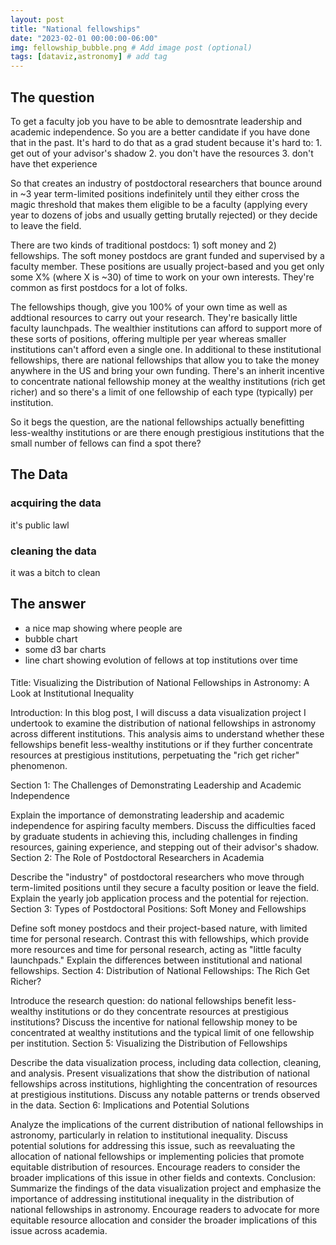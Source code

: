 ```yaml
---
layout: post
title: "National fellowships"
date: "2023-02-01 00:00:00-06:00"
img: fellowship_bubble.png # Add image post (optional)
tags: [dataviz,astronomy] # add tag
---
```


## The question
To get a faculty job you have to be able to demosntrate leadership and academic independence. 
So you are a better candidate if you have done that in the past. 
It's hard to do that as a grad student because it's hard to:
    1. get out of your advisor's shadow
    2. you don't have the resources
    3. don't have thet experience

So that creates an industry of postdoctoral researchers that bounce around in ~3 year term-limited positions indefinitely until they either cross the magic threshold that makes them eligible to be a faculty (applying every year to dozens of jobs and usually getting brutally rejected) or they decide to leave the field. 

There are two kinds of traditional postdocs: 1) soft money and 2) fellowships. 
The soft money postdocs are grant funded and supervised by a faculty member. 
These positions are usually project-based and you get only some X% (where X is ~30) of time to work on your own interests. 
They're common as first postdocs for a lot of folks. 

The fellowships though, give you 100% of your own time as well as addtional resources to carry out your research. 
They're basically little faculty launchpads. 
The wealthier institutions can afford to support more of these sorts of positions, offering multiple per year whereas smaller institutions can't afford even a single one. 
In additional to these institutional fellowships, there are national fellowships that allow you to take the money anywhere in the US and bring your own funding. 
There's an inherit incentive to concentrate national fellowship money at the wealthy institutions (rich get richer) and so there's a limit of one fellowship of each type (typically) per institution. 

So it begs the question, are the national fellowships actually benefitting less-wealthy institutions or are there enough prestigious institutions that the small number of fellows can find a spot there? 


## The Data
### acquiring the data
it's public lawl
### cleaning the data
it was a bitch to clean

## The answer
* a nice map showing where people are
* bubble chart
* some d3 bar charts
* line chart showing evolution of fellows at top institutions over time



####
Title: Visualizing the Distribution of National Fellowships in Astronomy: A Look at Institutional Inequality

Introduction:
In this blog post, I will discuss a data visualization project I undertook to examine the distribution of national fellowships in astronomy across different institutions. This analysis aims to understand whether these fellowships benefit less-wealthy institutions or if they further concentrate resources at prestigious institutions, perpetuating the "rich get richer" phenomenon.

Section 1: The Challenges of Demonstrating Leadership and Academic Independence

Explain the importance of demonstrating leadership and academic independence for aspiring faculty members.
Discuss the difficulties faced by graduate students in achieving this, including challenges in finding resources, gaining experience, and stepping out of their advisor's shadow.
Section 2: The Role of Postdoctoral Researchers in Academia

Describe the "industry" of postdoctoral researchers who move through term-limited positions until they secure a faculty position or leave the field.
Explain the yearly job application process and the potential for rejection.
Section 3: Types of Postdoctoral Positions: Soft Money and Fellowships

Define soft money postdocs and their project-based nature, with limited time for personal research.
Contrast this with fellowships, which provide more resources and time for personal research, acting as "little faculty launchpads."
Explain the differences between institutional and national fellowships.
Section 4: Distribution of National Fellowships: The Rich Get Richer?

Introduce the research question: do national fellowships benefit less-wealthy institutions or do they concentrate resources at prestigious institutions?
Discuss the incentive for national fellowship money to be concentrated at wealthy institutions and the typical limit of one fellowship per institution.
Section 5: Visualizing the Distribution of Fellowships

Describe the data visualization process, including data collection, cleaning, and analysis.
Present visualizations that show the distribution of national fellowships across institutions, highlighting the concentration of resources at prestigious institutions.
Discuss any notable patterns or trends observed in the data.
Section 6: Implications and Potential Solutions

Analyze the implications of the current distribution of national fellowships in astronomy, particularly in relation to institutional inequality.
Discuss potential solutions for addressing this issue, such as reevaluating the allocation of national fellowships or implementing policies that promote equitable distribution of resources.
Encourage readers to consider the broader implications of this issue in other fields and contexts.
Conclusion:
Summarize the findings of the data visualization project and emphasize the importance of addressing institutional inequality in the distribution of national fellowships in astronomy. Encourage readers to advocate for more equitable resource allocation and consider the broader implications of this issue across academia.
